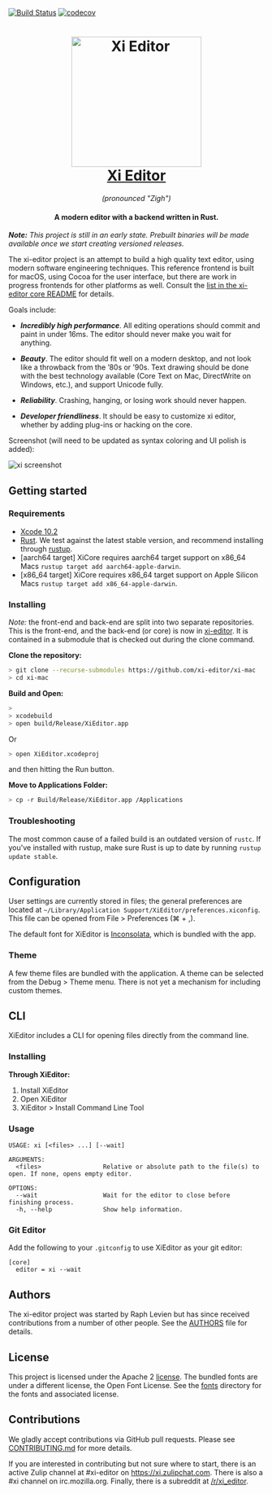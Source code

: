 [![Build Status](https://travis-ci.com/xi-editor/xi-mac.svg?branch=master)](https://travis-ci.com/xi-editor/xi-mac)
[![codecov](https://codecov.io/gh/xi-editor/xi-mac/branch/master/graph/badge.svg)](https://codecov.io/gh/xi-editor/xi-mac)

<h1 align="center">
  <a href="http://xi-editor.io/xi-editor"><img src="icons/xi-editor.png" alt="Xi Editor" width="256" height="256"/></a><br>
  <a href="http://xi-editor.io/xi-editor">Xi Editor</a>
</h1>

<p align="center"><em>(pronounced "Zigh")</em></p>

<h4 align="center">A modern editor with a backend written in Rust.</h4>

***Note:*** *This project is still in an early state. Prebuilt binaries will be made available once we start creating versioned releases.*

The xi-editor project is an attempt to build a high quality text editor,
using modern software engineering techniques. This reference frontend is
built for macOS, using Cocoa for the user interface, but there are work
in progress frontends for other platforms as well. Consult the
[list in the xi-editor core README](https://github.com/xi-editor/xi-editor#frontends)
for details.

Goals include:

* ***Incredibly high performance***. All editing operations should commit and paint
  in under 16ms. The editor should never make you wait for anything.

* ***Beauty***. The editor should fit well on a modern desktop, and not look like a
  throwback from the ’80s or ’90s. Text drawing should be done with the best
  technology available (Core Text on Mac, DirectWrite on Windows, etc.), and
  support Unicode fully.

* ***Reliability***. Crashing, hanging, or losing work should never happen.

* ***Developer friendliness***. It should be easy to customize xi editor, whether
  by adding plug-ins or hacking on the core.

Screenshot (will need to be updated as syntax coloring and UI polish is added):

![xi screenshot](/doc/img/xi-mac-screenshot.png?raw=true)

## Getting started

### Requirements

- [Xcode 10.2](https://developer.apple.com/xcode/)
- [Rust](https://www.rust-lang.org/). We test against the latest stable version,
and recommend installing through [rustup](https://rustup.rs).
- [aarch64 target] XiCore requires aarch64 target support on x86_64 Macs `rustup target add aarch64-apple-darwin`.
- [x86_64 target] XiCore requires x86_64 target support on Apple Silicon Macs `rustup target add x86_64-apple-darwin`.

### Installing

*Note:* the front-end and back-end are split into two separate repositories. This
is the front-end, and the back-end (or core) is now in
[xi-editor](https://github.com/xi-editor/xi-editor). It is contained in a submodule that is checked out during the clone command.

**Clone the repository:**

```bash
> git clone --recurse-submodules https://github.com/xi-editor/xi-mac
> cd xi-mac
```

**Build and Open:**

```bash
> 
> xcodebuild
> open build/Release/XiEditor.app
```

Or

```bash
> open XiEditor.xcodeproj
```

and then hitting the Run button.

**Move to Applications Folder:**

```bash
> cp -r Build/Release/XiEditor.app /Applications
```

### Troubleshooting

The most common cause of a failed build is an outdated version of `rustc`.
If you've installed with rustup, make sure Rust is up to date by running
`rustup update stable`.


## Configuration

User settings are currently stored in files; the general preferences are
located at `~/Library/Application Support/XiEditor/preferences.xiconfig`.
This file can be opened from File > Preferences (⌘ + ,).

The default font for XiEditor is
[Inconsolata](http://levien.com/type/myfonts/inconsolata.html), which
is bundled with the app.


### Theme

A few theme files are bundled with the application. A theme can be selected
from the Debug > Theme menu. There is not yet a mechanism for including
custom themes.


## CLI

XiEditor includes a CLI for opening files directly from the command line.

### Installing

**Through XiEditor:**

1. Install XiEditor
2. Open XiEditor
3. XiEditor > Install Command Line Tool

### Usage

```text
USAGE: xi [<files> ...] [--wait]

ARGUMENTS:
  <files>                 Relative or absolute path to the file(s) to open. If none, opens empty editor.

OPTIONS:
  --wait                  Wait for the editor to close before finishing process.
  -h, --help              Show help information.
```

### Git Editor

Add the following to your `.gitconfig` to use XiEditor as your git editor:

```text
[core]
  editor = xi --wait
```

## Authors

The xi-editor project was started by Raph Levien but has since received
contributions from a number of other people. See the [AUTHORS](AUTHORS)
file for details.


## License

This project is licensed under the Apache 2 [license](LICENSE). The bundled fonts are under a
different license, the Open Font License. See the [fonts](fonts) directory for the fonts and associated
license.


## Contributions

We gladly accept contributions via GitHub pull requests. Please see
[CONTRIBUTING.md](CONTRIBUTING.md) for more details.

If you are interested in contributing but not sure where to start, there is an
active Zulip channel at #xi-editor on https://xi.zulipchat.com. There is also
a #xi channel on irc.mozilla.org. Finally, there is a subreddit at
[/r/xi_editor](https://www.reddit.com/r/xi_editor/).
